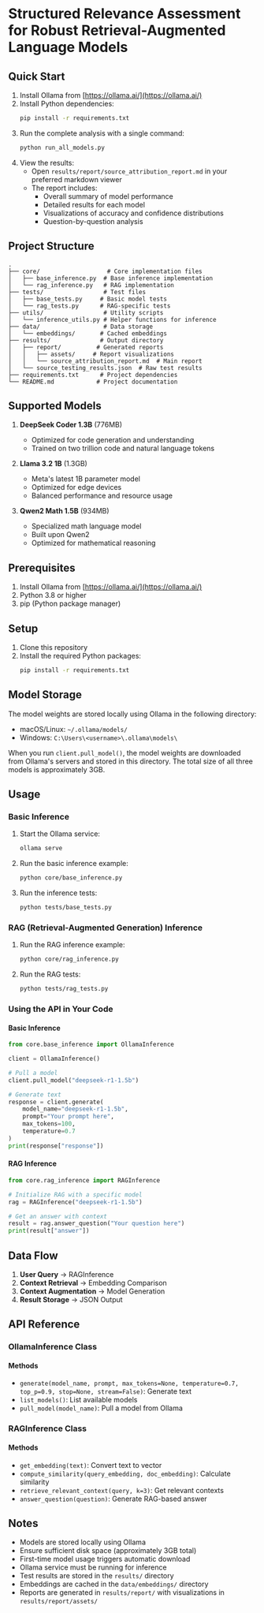 # Structured Relevance Assessment for Robust Retrieval-Augmented Language Models


## Quick Start

1. Install Ollama from [https://ollama.ai/](https://ollama.ai/)
2. Install Python dependencies:
   ```bash
   pip install -r requirements.txt
   ```
3. Run the complete analysis with a single command:
   ```bash
   python run_all_models.py
   ```
4. View the results:
   - Open `results/report/source_attribution_report.md` in your preferred markdown viewer
   - The report includes:
     - Overall summary of model performance
     - Detailed results for each model
     - Visualizations of accuracy and confidence distributions
     - Question-by-question analysis

## Project Structure

```
.
├── core/                   # Core implementation files
│   ├── base_inference.py  # Base inference implementation
│   └── rag_inference.py   # RAG implementation
├── tests/                 # Test files
│   ├── base_tests.py     # Basic model tests
│   └── rag_tests.py      # RAG-specific tests
├── utils/                 # Utility scripts
│   └── inference_utils.py # Helper functions for inference
├── data/                  # Data storage
│   └── embeddings/       # Cached embeddings
├── results/              # Output directory
│   ├── report/          # Generated reports
│   │   ├── assets/     # Report visualizations
│   │   └── source_attribution_report.md  # Main report
│   └── source_testing_results.json  # Raw test results
├── requirements.txt      # Project dependencies
└── README.md            # Project documentation
```

## Supported Models

1. **DeepSeek Coder 1.3B** (776MB)
   - Optimized for code generation and understanding
   - Trained on two trillion code and natural language tokens

2. **Llama 3.2 1B** (1.3GB)
   - Meta's latest 1B parameter model
   - Optimized for edge devices
   - Balanced performance and resource usage

3. **Qwen2 Math 1.5B** (934MB)
   - Specialized math language model
   - Built upon Qwen2
   - Optimized for mathematical reasoning

## Prerequisites

1. Install Ollama from [https://ollama.ai/](https://ollama.ai/)
2. Python 3.8 or higher
3. pip (Python package manager)

## Setup

1. Clone this repository
2. Install the required Python packages:
   ```bash
   pip install -r requirements.txt
   ```

## Model Storage

The model weights are stored locally using Ollama in the following directory:
- macOS/Linux: `~/.ollama/models/`
- Windows: `C:\Users\<username>\.ollama\models\`

When you run `client.pull_model()`, the model weights are downloaded from Ollama's servers and stored in this directory. The total size of all three models is approximately 3GB.

## Usage

### Basic Inference

1. Start the Ollama service:
   ```bash
   ollama serve
   ```

2. Run the basic inference example:
   ```bash
   python core/base_inference.py
   ```

3. Run the inference tests:
   ```bash
   python tests/base_tests.py
   ```

### RAG (Retrieval-Augmented Generation) Inference

1. Run the RAG inference example:
   ```bash
   python core/rag_inference.py
   ```

2. Run the RAG tests:
   ```bash
   python tests/rag_tests.py
   ```

### Using the API in Your Code

#### Basic Inference
```python
from core.base_inference import OllamaInference

client = OllamaInference()

# Pull a model
client.pull_model("deepseek-r1-1.5b")

# Generate text
response = client.generate(
    model_name="deepseek-r1-1.5b",
    prompt="Your prompt here",
    max_tokens=100,
    temperature=0.7
)
print(response["response"])
```

#### RAG Inference
```python
from core.rag_inference import RAGInference

# Initialize RAG with a specific model
rag = RAGInference("deepseek-r1-1.5b")

# Get an answer with context
result = rag.answer_question("Your question here")
print(result["answer"])
```

## Data Flow

1. **User Query** → RAGInference
2. **Context Retrieval** → Embedding Comparison
3. **Context Augmentation** → Model Generation
4. **Result Storage** → JSON Output

## API Reference

### OllamaInference Class

#### Methods
- `generate(model_name, prompt, max_tokens=None, temperature=0.7, top_p=0.9, stop=None, stream=False)`: Generate text
- `list_models()`: List available models
- `pull_model(model_name)`: Pull a model from Ollama

### RAGInference Class

#### Methods
- `get_embedding(text)`: Convert text to vector
- `compute_similarity(query_embedding, doc_embedding)`: Calculate similarity
- `retrieve_relevant_context(query, k=3)`: Get relevant contexts
- `answer_question(question)`: Generate RAG-based answer

## Notes

- Models are stored locally using Ollama
- Ensure sufficient disk space (approximately 3GB total)
- First-time model usage triggers automatic download
- Ollama service must be running for inference
- Test results are stored in the `results/` directory
- Embeddings are cached in the `data/embeddings/` directory
- Reports are generated in `results/report/` with visualizations in `results/report/assets/`


